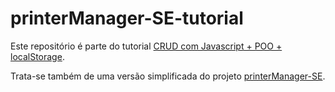 # printerManager-SE-tutorial
Este repositório é parte do tutorial [CRUD com Javascript + POO + localStorage](https://bouncy-polish-840.notion.site/CRUD-com-Javascript-POO-localStorage-ac893e27bc5c43e49d9abd70cae59fb8).

Trata-se também de uma versão simplificada do projeto [printerManager-SE](https://github.com/imdoamaral/printerManager-SE).
